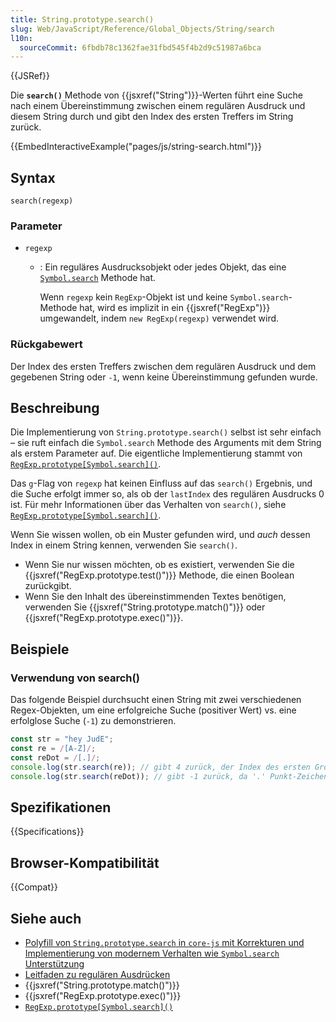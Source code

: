 ```yaml
---
title: String.prototype.search()
slug: Web/JavaScript/Reference/Global_Objects/String/search
l10n:
  sourceCommit: 6fbdb78c1362fae31fbd545f4b2d9c51987a6bca
---
```


{{JSRef}}

Die **`search()`** Methode von {{jsxref("String")}}-Werten führt eine Suche nach einem Übereinstimmung zwischen einem regulären Ausdruck und diesem String durch und gibt den Index des ersten Treffers im String zurück.

{{EmbedInteractiveExample("pages/js/string-search.html")}}

## Syntax

```js-nolint
search(regexp)
```

### Parameter

- `regexp`

  - : Ein reguläres Ausdrucksobjekt oder jedes Objekt, das eine [`Symbol.search`](/de/docs/Web/JavaScript/Reference/Global_Objects/Symbol/search) Methode hat.

    Wenn `regexp` kein `RegExp`-Objekt ist und keine `Symbol.search`-Methode hat, wird es implizit in ein {{jsxref("RegExp")}} umgewandelt, indem `new RegExp(regexp)` verwendet wird.

### Rückgabewert

Der Index des ersten Treffers zwischen dem regulären Ausdruck und dem gegebenen String oder `-1`, wenn keine Übereinstimmung gefunden wurde.

## Beschreibung

Die Implementierung von `String.prototype.search()` selbst ist sehr einfach – sie ruft einfach die `Symbol.search` Methode des Arguments mit dem String als erstem Parameter auf. Die eigentliche Implementierung stammt von [`RegExp.prototype[Symbol.search]()`](/de/docs/Web/JavaScript/Reference/Global_Objects/RegExp/Symbol.search).

Das `g`-Flag von `regexp` hat keinen Einfluss auf das `search()` Ergebnis, und die Suche erfolgt immer so, als ob der `lastIndex` des regulären Ausdrucks 0 ist. Für mehr Informationen über das Verhalten von `search()`, siehe [`RegExp.prototype[Symbol.search]()`](/de/docs/Web/JavaScript/Reference/Global_Objects/RegExp/Symbol.search).

Wenn Sie wissen wollen, ob ein Muster gefunden wird, und _auch_ dessen Index in einem String kennen, verwenden Sie `search()`.

- Wenn Sie nur wissen möchten, ob es existiert, verwenden Sie die {{jsxref("RegExp.prototype.test()")}} Methode, die einen Boolean zurückgibt.
- Wenn Sie den Inhalt des übereinstimmenden Textes benötigen, verwenden Sie {{jsxref("String.prototype.match()")}} oder {{jsxref("RegExp.prototype.exec()")}}.

## Beispiele

### Verwendung von search()

Das folgende Beispiel durchsucht einen String mit zwei verschiedenen Regex-Objekten, um eine erfolgreiche Suche (positiver Wert) vs. eine erfolglose Suche (`-1`) zu demonstrieren.

```js
const str = "hey JudE";
const re = /[A-Z]/;
const reDot = /[.]/;
console.log(str.search(re)); // gibt 4 zurück, der Index des ersten Großbuchstabens "J"
console.log(str.search(reDot)); // gibt -1 zurück, da '.' Punkt-Zeichen nicht gefunden wird
```

## Spezifikationen

{{Specifications}}

## Browser-Kompatibilität

{{Compat}}

## Siehe auch

- [Polyfill von `String.prototype.search` in `core-js` mit Korrekturen und Implementierung von modernem Verhalten wie `Symbol.search` Unterstützung](https://github.com/zloirock/core-js#ecmascript-string-and-regexp)
- [Leitfaden zu regulären Ausdrücken](/de/docs/Web/JavaScript/Guide/Regular_expressions)
- {{jsxref("String.prototype.match()")}}
- {{jsxref("RegExp.prototype.exec()")}}
- [`RegExp.prototype[Symbol.search]()`](/de/docs/Web/JavaScript/Reference/Global_Objects/RegExp/Symbol.search)

